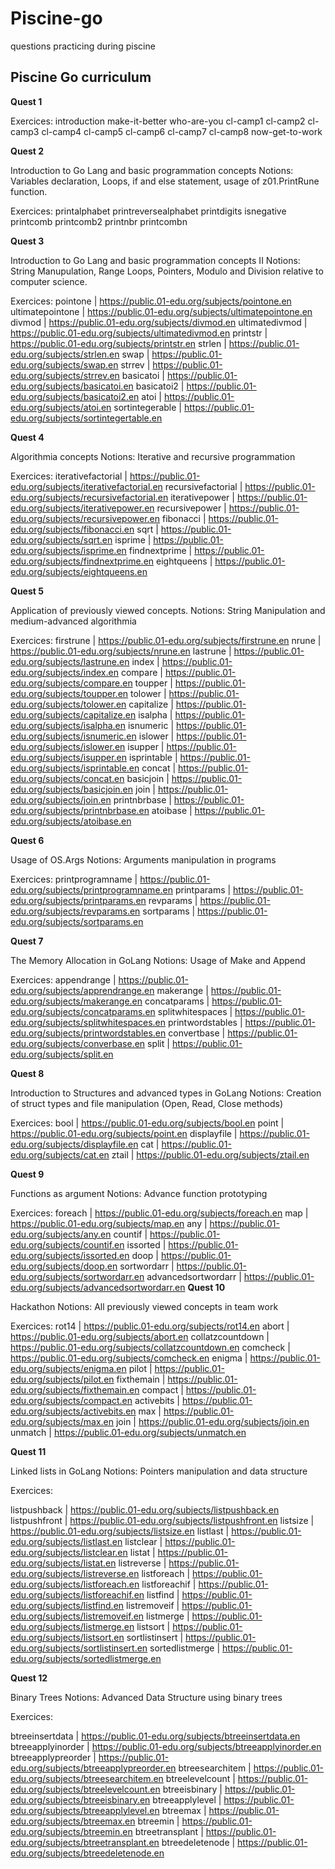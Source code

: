 # Piscine-go

questions practicing during piscine

## Piscine Go curriculum

**Quest 1**

Exercices:
introduction 
make-it-better
who-are-you
cl-camp1 
cl-camp2 
cl-camp3
cl-camp4 
cl-camp5 
cl-camp6 
cl-camp7 
cl-camp8 
now-get-to-work

**Quest 2**

Introduction to Go Lang and basic programmation concepts
Notions: Variables declaration, Loops, if and else statement, usage of z01.PrintRune function.

Exercices:
printalphabet
printreversealphabet
printdigits 
isnegative
printcomb
printcomb2 
printnbr
printcombn 

**Quest 3**

Introduction to Go Lang and basic programmation concepts II
Notions: String Manupulation, Range Loops, Pointers, Modulo and Division relative to computer science.

Exercices:
pointone | https://public.01-edu.org/subjects/pointone.en
ultimatepointone | https://public.01-edu.org/subjects/ultimatepointone.en
divmod | https://public.01-edu.org/subjects/divmod.en
ultimatedivmod | https://public.01-edu.org/subjects/ultimatedivmod.en
printstr | https://public.01-edu.org/subjects/printstr.en
strlen | https://public.01-edu.org/subjects/strlen.en
swap | https://public.01-edu.org/subjects/swap.en
strrev | https://public.01-edu.org/subjects/strrev.en
basicatoi | https://public.01-edu.org/subjects/basicatoi.en
basicatoi2 | https://public.01-edu.org/subjects/basicatoi2.en
atoi | https://public.01-edu.org/subjects/atoi.en
sortintegerable | https://public.01-edu.org/subjects/sortintegertable.en

**Quest 4**

Algorithmia concepts
Notions: Iterative and recursive programmation

Exercices:
iterativefactorial | https://public.01-edu.org/subjects/iterativefactorial.en
recursivefactorial | https://public.01-edu.org/subjects/recursivefactorial.en
iterativepower | https://public.01-edu.org/subjects/iterativepower.en
recursivepower | https://public.01-edu.org/subjects/recursivepower.en
fibonacci | https://public.01-edu.org/subjects/fibonacci.en
sqrt | https://public.01-edu.org/subjects/sqrt.en
isprime | https://public.01-edu.org/subjects/isprime.en
findnextprime | https://public.01-edu.org/subjects/findnextprime.en
eightqueens | https://public.01-edu.org/subjects/eightqueens.en

**Quest 5**

Application of previously viewed concepts.
Notions: String Manipulation and medium-advanced algorithmia

Exercices:
firstrune | https://public.01-edu.org/subjects/firstrune.en
nrune | https://public.01-edu.org/subjects/nrune.en
lastrune | https://public.01-edu.org/subjects/lastrune.en
index | https://public.01-edu.org/subjects/index.en
compare | https://public.01-edu.org/subjects/compare.en
toupper | https://public.01-edu.org/subjects/toupper.en
tolower | https://public.01-edu.org/subjects/tolower.en
capitalize | https://public.01-edu.org/subjects/capitalize.en
isalpha | https://public.01-edu.org/subjects/isalpha.en
isnumeric | https://public.01-edu.org/subjects/isnumeric.en
islower | https://public.01-edu.org/subjects/islower.en
isupper | https://public.01-edu.org/subjects/isupper.en
isprintable | https://public.01-edu.org/subjects/isprintable.en
concat | https://public.01-edu.org/subjects/concat.en
basicjoin | https://public.01-edu.org/subjects/basicjoin.en
join | https://public.01-edu.org/subjects/join.en
printnbrbase | https://public.01-edu.org/subjects/printnbrbase.en
atoibase | https://public.01-edu.org/subjects/atoibase.en

**Quest 6**

Usage of OS.Args
Notions: Arguments manipulation in programs

Exercices:
printprogramname | https://public.01-edu.org/subjects/printprogramname.en
printparams | https://public.01-edu.org/subjects/printparams.en
revparams | https://public.01-edu.org/subjects/revparams.en
sortparams | https://public.01-edu.org/subjects/sortparams.en

**Quest 7**

The Memory Allocation in GoLang
Notions: Usage of Make and Append

Exercices:
appendrange | https://public.01-edu.org/subjects/apprendrange.en
makerange | https://public.01-edu.org/subjects/makerange.en
concatparams | https://public.01-edu.org/subjects/concatparams.en
splitwhitespaces | https://public.01-edu.org/subjects/splitwhitespaces.en
printwordstables | https://public.01-edu.org/subjects/printwordstables.en
convertbase | https://public.01-edu.org/subjects/converbase.en
split | https://public.01-edu.org/subjects/split.en

**Quest 8**

Introduction to Structures and advanced types in GoLang
Notions: Creation of struct types and file manipulation (Open, Read, Close methods)

Exercices:
bool | https://public.01-edu.org/subjects/bool.en
point | https://public.01-edu.org/subjects/point.en
displayfile | https://public.01-edu.org/subjects/displayfile.en
cat | https://public.01-edu.org/subjects/cat.en
ztail | https://public.01-edu.org/subjects/ztail.en

**Quest 9**

Functions as argument
Notions: Advance function prototyping

Exercices:
foreach | https://public.01-edu.org/subjects/foreach.en
map | https://public.01-edu.org/subjects/map.en
any | https://public.01-edu.org/subjects/any.en
countif | https://public.01-edu.org/subjects/countif.en
issorted | https://public.01-edu.org/subjects/issorted.en
doop | https://public.01-edu.org/subjects/doop.en
sortwordarr | https://public.01-edu.org/subjects/sortwordarr.en
advancedsortwordarr | https://public.01-edu.org/subjects/advancedsortwordarr.en
**Quest 10**

Hackathon
Notions: All previously viewed concepts in team work

Exercices:
rot14 | https://public.01-edu.org/subjects/rot14.en
abort | https://public.01-edu.org/subjects/abort.en
collatzcountdown | https://public.01-edu.org/subjects/collatzcountdown.en
comcheck | https://public.01-edu.org/subjects/comcheck.en
enigma | https://public.01-edu.org/subjects/enigma.en
pilot | https://public.01-edu.org/subjects/pilot.en
fixthemain | https://public.01-edu.org/subjects/fixthemain.en
compact | https://public.01-edu.org/subjects/compact.en
activebits | https://public.01-edu.org/subjects/activebits.en
max | https://public.01-edu.org/subjects/max.en
join | https://public.01-edu.org/subjects/join.en
unmatch | https://public.01-edu.org/subjects/unmatch.en

**Quest 11**

Linked lists in GoLang
Notions: Pointers manipulation and data structure

Exercices:

listpushback | https://public.01-edu.org/subjects/listpushback.en
listpushfront | https://public.01-edu.org/subjects/listpushfront.en
listsize | https://public.01-edu.org/subjects/listsize.en
listlast | https://public.01-edu.org/subjects/listlast.en
listclear | https://public.01-edu.org/subjects/listclear.en
listat | https://public.01-edu.org/subjects/listat.en
listreverse | https://public.01-edu.org/subjects/listreverse.en
listforeach | https://public.01-edu.org/subjects/listforeach.en
listforeachif | https://public.01-edu.org/subjects/listforeachif.en
listfind | https://public.01-edu.org/subjects/listfind.en
listremoveif | https://public.01-edu.org/subjects/listremoveif.en
listmerge | https://public.01-edu.org/subjects/listmerge.en
listsort | https://public.01-edu.org/subjects/listsort.en
sortlistinsert | https://public.01-edu.org/subjects/sortlistinsert.en
sortedlistmerge | https://public.01-edu.org/subjects/sortedlistmerge.en

**Quest 12**

Binary Trees
Notions: Advanced Data Structure using binary trees

Exercices:

btreeinsertdata | https://public.01-edu.org/subjects/btreeinsertdata.en
btreeapplyinorder | https://public.01-edu.org/subjects/btreeapplyinorder.en
btreeapplypreorder | https://public.01-edu.org/subjects/btreeapplypreorder.en
btreesearchitem | https://public.01-edu.org/subjects/btreesearchitem.en
btreelevelcount | https://public.01-edu.org/subjects/btreelevelcount.en
btreeisbinary | https://public.01-edu.org/subjects/btreeisbinary.en
btreeapplylevel | https://public.01-edu.org/subjects/btreeapplylevel.en
btreemax | https://public.01-edu.org/subjects/btreemax.en
btreemin | https://public.01-edu.org/subjects/btreemin.en
btreetransplant | https://public.01-edu.org/subjects/btreetransplant.en
btreedeletenode | https://public.01-edu.org/subjects/btreedeletenode.en